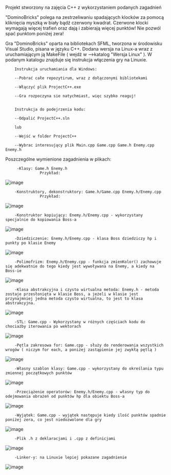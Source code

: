 Projekt stworzony na zajęcia C++ z wykorzystaniem podanych zagadnień

"DominoBricks" polega na zestrzeliwaniu spadających klocków za pomocą kliknięcia myszką w biały bądź czerwony kwadrat. Czerwone klocki wymagają więcej trafień oraz dają i zabierają więcej punktów! Nie pozwól spać punktom poniżej zera! 

Gra "DominoBricks" oparta na bibliotekach SFML, tworzona w środowisku Visual Studio, pisana w języku C++. Dodana wersja na Linux-a wraz z uruchamiającym ją MakeFile ( wejdź w -->katalog "Wersja Linux" ). W podanym katalogu znajduje się instrukcja włączenia gry na Linuxie.

        Instrukcja uruchamiania dla Windows:

        --Pobrać całe repozytirum, wraz z dołączonymi bibliotekami

        --Włączyć plik ProjectC++.exe

        --Gra rozpoczyna sie natychmiast, więc szybko reaguj! 


        Instrukcja do podejrzenia kodu:

        --Odpalić ProjectC++.sln

        lub

        --Wejść w folder ProjectC++

        --Wybrac interesujący plik Main.cpp Game.cpp Game.h Enemy.cpp Enemy.h
 
 Poszczególne wymienione zagadnienia w plikach:
 
         -Klasy: Game.h Enemy.h
                   Przykład:
                   
![image](https://user-images.githubusercontent.com/64261099/83948781-0b496280-a820-11ea-9fa9-84665e6846e9.png)

        -Konstruktory, dekonstruktory: Game.h/Game.cpp Enemy.h/Enemy.cpp
                   Przykład:
![image](https://user-images.githubusercontent.com/64261099/83949303-4600ca00-a823-11ea-814c-5c00de5be8e5.png)

        -Konstruktor kopiujący: Enemy.h/Enemy.cpp - wykorzystany specjalnie do kopiowania Boss-a
 ![image](https://user-images.githubusercontent.com/64261099/83949412-ea830c00-a823-11ea-98d9-13000ebb5cac.png)
 
        -Dziedziczenie: Enemy.h/Enemy.cpp - klasa Boss dziedziczy hp i punkty po klasie Enemy
 ![image](https://user-images.githubusercontent.com/64261099/83949496-6d0bcb80-a824-11ea-8f7a-481fb9aa087d.png)
 
        -Polimofrizm: Enemy.h/Enemy.cpp - funkcja zmienKolor() zachowuje się adekwatnie do tego kiedy jest wywoływana na Enemy, a kiedy na Boss-ie
![image](https://user-images.githubusercontent.com/64261099/83949575-f4f1d580-a824-11ea-85c2-f800cdcdd53f.png)

        -Klasa abstrakcyjna i czysto wirtualna metoda: Enemy.h - metoda zostaje przesłonięta w klasie Boss, a jeżeli w klasie jest przynajmniej jedna metoda czysto wirtualna, to jest to klasa abstrakcyjna.
![image](https://user-images.githubusercontent.com/64261099/83949690-9aa54480-a825-11ea-985c-50783a4ecabb.png)
        
        -STL: Game.cpp - Wykorzystany w różnych częściach kodu do chociażby iterowania po wektorach
![image](https://user-images.githubusercontent.com/64261099/83950192-1bb20b00-a829-11ea-953a-3135b157ea0b.png)

        -Pętla zakresowa for: Game.cpp - służy do renderowania wszystkich wrogów ( niczym for each, a poniżej zastąpienie jej zwykłą pętlą ) 
![image](https://user-images.githubusercontent.com/64261099/83949825-31720100-a826-11ea-9650-7c2c2b33f3c9.png)
        
        -Własny szablon klasy: Game.cpp - wykorzystany do określania typu zmiennej początkowych punktów
![image](https://user-images.githubusercontent.com/64261099/83949881-9f1e2d00-a826-11ea-9baf-6d2ff922788b.png)

        -Przeciążenie operatorów: Enemy.h/Enemy.cpp - własny typ do odejmowania obrażeń od punktów hp dla obiektu Boss-a
![image](https://user-images.githubusercontent.com/64261099/83949927-16ec5780-a827-11ea-99b8-a0be30e2dc24.png)

        -Wyjątek: Game.cpp - wyjątek następuje kiedy ilość punktów spadnie poniżej zera, co jest niedozwolone dla gry
![image](https://user-images.githubusercontent.com/64261099/83950012-d7723b00-a827-11ea-9b75-59d07d3217dd.png)

        -Plik .h z deklaracjami i .cpp z definicjami
![image](https://user-images.githubusercontent.com/64261099/83950064-3d5ec280-a828-11ea-851a-e5e4e3978d02.png)

        -Linker-y: na Linuxie lepiej pokazane zagadnienie
![image](https://user-images.githubusercontent.com/64261099/83950146-b231fc80-a828-11ea-9899-dd177f947741.png)

